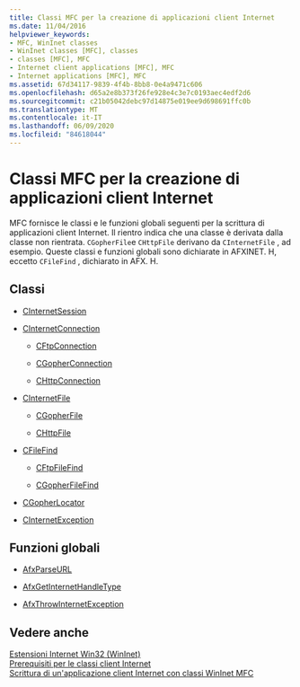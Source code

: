 ```yaml
---
title: Classi MFC per la creazione di applicazioni client Internet
ms.date: 11/04/2016
helpviewer_keywords:
- MFC, WinInet classes
- WinInet classes [MFC], classes
- classes [MFC], MFC
- Internet client applications [MFC], MFC
- Internet applications [MFC], MFC
ms.assetid: 67d34117-9839-4f4b-8bb8-0e4a9471c606
ms.openlocfilehash: d65a2e8b373f26fe928e4c3e7c0193aec4edf2d6
ms.sourcegitcommit: c21b05042debc97d14875e019ee9d698691ffc0b
ms.translationtype: MT
ms.contentlocale: it-IT
ms.lasthandoff: 06/09/2020
ms.locfileid: "84618044"
---
```

# <a name="mfc-classes-for-creating-internet-client-applications"></a>Classi MFC per la creazione di applicazioni client Internet

MFC fornisce le classi e le funzioni globali seguenti per la scrittura di applicazioni client Internet. Il rientro indica che una classe è derivata dalla classe non rientrata. `CGopherFile`e `CHttpFile` derivano da `CInternetFile` , ad esempio. Queste classi e funzioni globali sono dichiarate in AFXINET. H, eccetto `CFileFind` , dichiarato in AFX. H.

## <a name="classes"></a>Classi

- [CInternetSession](reference/cinternetsession-class.md)

- [CInternetConnection](reference/cinternetconnection-class.md)

  - [CFtpConnection](reference/cftpconnection-class.md)

  - [CGopherConnection](reference/cgopherconnection-class.md)

  - [CHttpConnection](reference/chttpconnection-class.md)

- [CInternetFile](reference/cinternetfile-class.md)

  - [CGopherFile](reference/cgopherfile-class.md)

  - [CHttpFile](reference/chttpfile-class.md)

- [CFileFind](reference/cfilefind-class.md)

  - [CFtpFileFind](reference/cftpfilefind-class.md)

  - [CGopherFileFind](reference/cgopherfilefind-class.md)

- [CGopherLocator](reference/cgopherlocator-class.md)

- [CInternetException](reference/cinternetexception-class.md)

## <a name="global-functions"></a>Funzioni globali

- [AfxParseURL](reference/internet-url-parsing-globals.md#afxparseurl)

- [AfxGetInternetHandleType](reference/internet-url-parsing-globals.md#afxgetinternethandletype)

- [AfxThrowInternetException](reference/internet-url-parsing-globals.md#afxthrowinternetexception)

## <a name="see-also"></a>Vedere anche

[Estensioni Internet Win32 (WinInet)](win32-internet-extensions-wininet.md)<br/>
[Prerequisiti per le classi client Internet](prerequisites-for-internet-client-classes.md)<br/>
[Scrittura di un'applicazione client Internet con classi WinInet MFC](writing-an-internet-client-application-using-mfc-wininet-classes.md)
